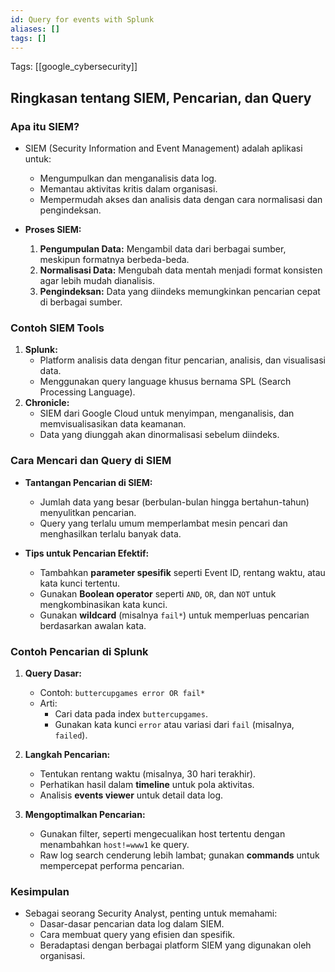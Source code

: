 ```yaml
---
id: Query for events with Splunk
aliases: []
tags: []
---
```


Tags: [[google_cybersecurity]]

## Ringkasan tentang SIEM, Pencarian, dan Query

### **Apa itu SIEM?**

- SIEM (Security Information and Event Management) adalah aplikasi untuk:

  - Mengumpulkan dan menganalisis data log.
  - Memantau aktivitas kritis dalam organisasi.
  - Mempermudah akses dan analisis data dengan cara normalisasi dan pengindeksan.

- **Proses SIEM:**
  1. **Pengumpulan Data:** Mengambil data dari berbagai sumber, meskipun formatnya berbeda-beda.
  2. **Normalisasi Data:** Mengubah data mentah menjadi format konsisten agar lebih mudah dianalisis.
  3. **Pengindeksan:** Data yang diindeks memungkinkan pencarian cepat di berbagai sumber.

### **Contoh SIEM Tools**

1. **Splunk:**
   - Platform analisis data dengan fitur pencarian, analisis, dan visualisasi data.
   - Menggunakan query language khusus bernama SPL (Search Processing Language).
2. **Chronicle:**
   - SIEM dari Google Cloud untuk menyimpan, menganalisis, dan memvisualisasikan data keamanan.
   - Data yang diunggah akan dinormalisasi sebelum diindeks.

### **Cara Mencari dan Query di SIEM**

- **Tantangan Pencarian di SIEM:**

  - Jumlah data yang besar (berbulan-bulan hingga bertahun-tahun) menyulitkan pencarian.
  - Query yang terlalu umum memperlambat mesin pencari dan menghasilkan terlalu banyak data.

- **Tips untuk Pencarian Efektif:**
  - Tambahkan **parameter spesifik** seperti Event ID, rentang waktu, atau kata kunci tertentu.
  - Gunakan **Boolean operator** seperti `AND`, `OR`, dan `NOT` untuk mengkombinasikan kata kunci.
  - Gunakan **wildcard** (misalnya `fail*`) untuk memperluas pencarian berdasarkan awalan kata.

### **Contoh Pencarian di Splunk**

1. **Query Dasar:**

   - Contoh: `buttercupgames error OR fail*`
   - Arti:
     - Cari data pada index `buttercupgames`.
     - Gunakan kata kunci `error` atau variasi dari `fail` (misalnya, `failed`).

2. **Langkah Pencarian:**

   - Tentukan rentang waktu (misalnya, 30 hari terakhir).
   - Perhatikan hasil dalam **timeline** untuk pola aktivitas.
   - Analisis **events viewer** untuk detail data log.

3. **Mengoptimalkan Pencarian:**
   - Gunakan filter, seperti mengecualikan host tertentu dengan menambahkan `host!=www1` ke query.
   - Raw log search cenderung lebih lambat; gunakan **commands** untuk mempercepat performa pencarian.

### **Kesimpulan**

- Sebagai seorang Security Analyst, penting untuk memahami:
  - Dasar-dasar pencarian data log dalam SIEM.
  - Cara membuat query yang efisien dan spesifik.
  - Beradaptasi dengan berbagai platform SIEM yang digunakan oleh organisasi.
